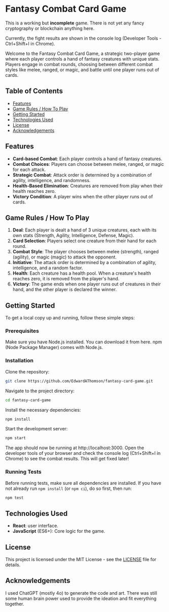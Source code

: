# Fantasy Combat Card Game

This is a working but **incomplete** game. There is not yet any fancy cryptography or blockchain anything here.

Currently, the fight results are shown in the console log (Developer Tools - Ctrl+Shift+I in Chrome).

Welcome to the Fantasy Combat Card Game, a strategic two-player game where each player controls a hand of fantasy creatures with unique stats. Players engage in combat rounds, choosing between different combat styles like melee, ranged, or magic, and battle until one player runs out of cards.

## Table of Contents
* [Features](#features)
* [Game Rules / How To Play](#game-rules--how-to-play)
* [Getting Started](#getting-started)
* [Technologies Used](#technologies-used)
* [License](#license)
* [Acknowledgements](#acknowledgements)

## Features
* **Card-based Combat**: Each player controls a hand of fantasy creatures.
* **Combat Choices**: Players can choose between melee, ranged, or magic for each attack.
* **Strategic Combat**: Attack order is determined by a combination of agility, intelligence, and randomness.
* **Health-Based Elimination**: Creatures are removed from play when their health reaches zero.
* **Victory Condition**: A player wins when the other player runs out of cards.

## Game Rules / How To Play
1. **Deal**: Each player is dealt a hand of 3 unique creatures, each with its own stats (Strength, Agility, Intelligence, Defense, Magic).
1. **Card Selection**: Players select one creature from their hand for each round.
1. **Combat Style**: The player chooses between melee (strength), ranged (agility), or magic (magic) to attack the opponent.
1. **Initiative**: The attack order is determined by a combination of agility, intelligence, and a random factor.
1. **Health**: Each creature has a health pool. When a creature's health reaches zero, it is removed from the player's hand.
1. **Victory**: The game ends when one player runs out of creatures in their hand, and the other player is declared the winner.


## Getting Started
To get a local copy up and running, follow these simple steps:

### Prerequisites
Make sure you have Node.js installed. You can download it from here.
npm (Node Package Manager) comes with Node.js.

### Installation
Clone the repository:

```bash
git clone https://github.com/EdwardAThomson/fantasy-card-game.git
```

Navigate to the project directory:

```bash
cd fantasy-card-game
```

Install the necessary dependencies:

```bash
npm install
```

Start the development server:
```bash
npm start
```

The app should now be running at http://localhost:3000. Open the developer tools of your browser and check the console log (Ctrl+Shift+I in Chrome) to see the combat results. This will get fixed later!

### Running Tests
Before running tests, make sure all dependencies are installed. If you have not already run `npm install` (or `npm ci`), do so first, then run:

```bash
npm test
```

## Technologies Used
* **React**: user interface.
* **JavaScript** (ES6+): Core logic for the game.

## License
This project is licensed under the MIT License - see the [LICENSE](LICENSE) file for details.

## Acknowledgements

I used ChatGPT (mostly 4o) to generate the code and art. There was still some human brain power used to provide the ideation and fit everything together. 